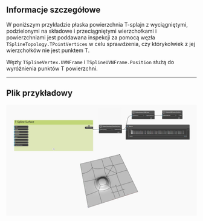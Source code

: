 <!--- Autodesk.DesignScript.Geometry.TSpline.TSplineTopology.TPointVertices --->
<!--- 3JL6REDTXILJYKG3YL47NDNEA5YHNLEAYOO3JNMRUUBMWI4GDGHA --->
## Informacje szczegółowe
W poniższym przykładzie płaska powierzchnia T-splajn z wyciągniętymi, podzielonymi na składowe i przeciągniętymi wierzchołkami i powierzchniami jest poddawana inspekcji za pomocą węzła `TSplineTopology.TPointVertices` w celu sprawdzenia, czy którykolwiek z jej wierzchołków nie jest punktem T.

Węzły `TSplineVertex.UVNFrame` i `TSplineUVNFrame.Position` służą do wyróżnienia punktów T powierzchni.

___
## Plik przykładowy

![TSplineTopology.TPointVertices](./3JL6REDTXILJYKG3YL47NDNEA5YHNLEAYOO3JNMRUUBMWI4GDGHA_img.jpg)
